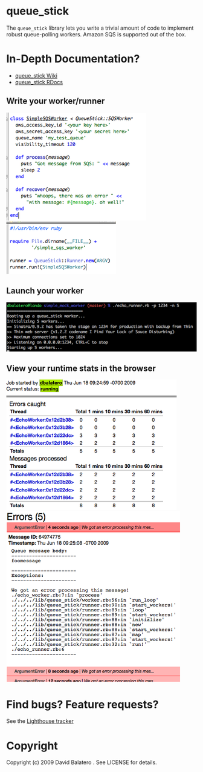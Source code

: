 queue_stick
===========

The `queue_stick` library lets you write a trivial amount of code to implement robust queue-polling workers. Amazon SQS is supported out of the box.

In-Depth Documentation?
==============
 - [queue_stick Wiki](http://wiki.github.com/dbalatero/queue_stick)
 - [queue_stick RDocs](http://rdoc.info/projects/dbalatero/queue_stick)

Write your worker/runner
------------------------

![Your worker code](http://github.com/dbalatero/queue_stick/raw/master/images/worker_code.png "Your worker code")
![Your runner code](http://github.com/dbalatero/queue_stick/raw/master/images/runner_code.png "Your runner code")

Launch your worker
------------------
![Launch worker](http://github.com/dbalatero/queue_stick/raw/master/images/console.png "Your worker code")

View your runtime stats in the browser
--------------------------------------
![Counters](http://github.com/dbalatero/queue_stick/raw/master/images/queue_stats.png "Your queue stats")
![Errors](http://github.com/dbalatero/queue_stick/raw/master/images/errors.png "Your errors")

Find bugs? Feature requests?
============================

See the [Lighthouse tracker](http://dbalatero.lighthouseapp.com/projects/31581-queue_stick)

Copyright
=========

Copyright (c) 2009 David Balatero <david AT no-spam-bitwax DOT cd>. See LICENSE for details.
